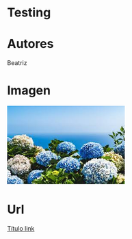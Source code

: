 # Testing

# Autores

Beatriz

# Imagen

![títuloFoto](download.jpeg)

# Url

[Título link](www.google.com)